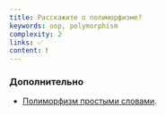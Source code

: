 ```yaml
---
title: Расскажите о полиморфизме?
keywords: oop, polymorphism
complexity: 2
links: ✅
content: ❗
---
```


### Дополнительно
- [Полиморфизм простыми словами](https://medium.com/devschacht/polymorphism-207d9f9cd78).